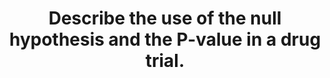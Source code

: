 ---
title: "Describe the use of the null hypothesis and the P-value in a drug trial."
entityType: SAQ
exam: PEX
college: ANZCA
year: 2001
sitting: A
question: 16
passRate: 89
EC_expectedDomains:
- "In a drug trial the null hypothesis reflects the supposition that the drug has no effect compared with a control or other drug. Thus the null hypothesis states there is no difference (in the variable of interest) in the populations from which the samples are drawn. It was important that candidates clearly differentiated likelihood from truth. The explanation of P-values was less confused. Most candidates stated the notional origins of P<0.05, commenting on the limitations of the application of this expression."
EC_extraCredit:
- "The majority of answers included some useful explanation of alpha and beta errors, with many discussing the methods by which P is determined for comparison with alpha. The importance of power calculation was commonly mentioned correctly with marks also being awarded for comparisons with confidence intervals and clinical vs. statistical significance. Frequent mention was made of increasing sample size to improve power. It is also possible (although not always) to improve power by increasing the resolution of the measurement being made. Many candidates included diagrams of distributions to illustrate regions and these were helpful."
EC_errorsCommon:
- "Most candidates adorned this definition with unnecessary statements of random chance differences. When we examine our statistical analysis of a data set, we can neither “prove” nor “disprove” the null hypothesis in the strict sense that these terms are used in logic. The null hypothesis is rejected or retained on the basis of likelihood. Although the null (or alternative) hypothesis is commonly said to be “accepted”, this terminology has been criticised as misleading because it may imply that the hypothesis is true. Failure to reject the null hypothesis does not necessarily mean that the study groups are truly the same, only that a difference could not be detected. Although this appears to be a semantic discussion, much of the confusion with answers was due to candidates’ difficulties with these concepts."
---